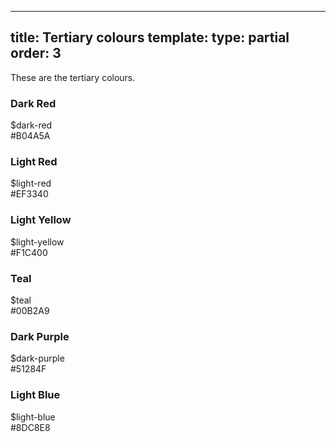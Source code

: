 ---
title: Tertiary colours
template:
type: partial
order: 3
--------
<div class="pl-wrap__inner">
    <p>These are the tertiary colours.</p>
    <div class="col-wrap">
        <div class="col col--fluid-3">
            <h3 class="text-center margin-bottom-sm--1 margin-bottom-md--1">Dark Red</h3>
            <div class="background--dark-red pl-colour-circle padding-top--6 padding-left--2">$dark-red <br/>#B04A5A</div>
        </div>
        <div class="col col--fluid-3">
            <h3 class="text-center margin-bottom-sm--1 margin-bottom-md--1">Light Red</h3>
            <div class="background--light-red pl-colour-circle padding-top--6 padding-left--2">$light-red <br/>#EF3340</div>
        </div>
        <div class="col col--fluid-3">
            <h3 class="text-center margin-bottom-sm--1 margin-bottom-md--1">Light Yellow</h3>
            <div class="background--light-yellow pl-colour-circle padding-top--6 padding-left--2">$light-yellow <br/>#F1C400</div>
        </div>
    </div>
    <div class="col-wrap">
        <div class="col col--fluid-3">
            <h3 class="text-center margin-bottom-sm--1 margin-bottom-md--1">Teal</h3>
            <div class="background--teal pl-colour-circle padding-top--6 padding-left--2">$teal <br/>#00B2A9</div>
        </div>
        <div class="col col--fluid-3">
            <h3 class="text-center margin-bottom-sm--1 margin-bottom-md--1">Dark Purple</h3>
            <div class="background--dark-purple pl-colour-circle padding-top--6 padding-left--2">$dark-purple <br/>#51284F</div>
        </div>
        <div class="col col--fluid-3">
            <h3 class="text-center margin-bottom-sm--1 margin-bottom-md--1">Light Blue</h3>
            <div class="background--light-blue pl-colour-circle padding-top--6 padding-left--2">$light-blue <br/>#8DC8E8</div>
        </div>
    </div>
</div>